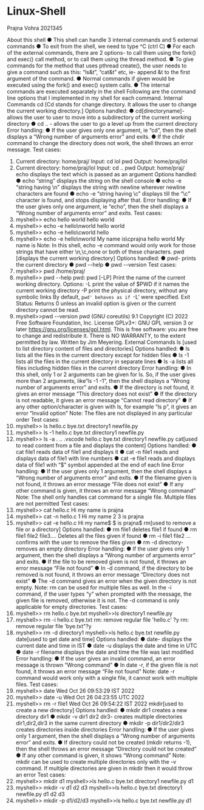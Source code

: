# Linux-Shell

Prajna Vohra
2021345


About this shell
● This shell can handle 3 internal commands and 5 external commands
● To exit from the shell, we need to type ^C (ctrl C)
● For each of the external commands, there are 2 options- to call them using the fork() and
exec() call method, or to call them using the thread method.
● To give commands for the method that uses pthread create(), the user needs to give a
command such as this: “ls&t”, “cat&t” etc, ie- append &t to the first argument of the
command.
● Normal commands if given would be executed using the fork() and exec() system calls.
● The internal commands are executed separately in the shell
Following are the command line options that I implemented in my shell for each command.
Internal Commands
cd [Cd stands for change directory. It allows the user to change the current working directory.]
Options handled:
● cd[directoryname]- allows the user to user to move into a subdirectory of the current
working directory
● cd .. - allows the user to go a level up from the current directory
Error handling:
● If the user gives only one argument, ie “cd”, then the shell displays a “Wrong number of
arguments error” and exits.
● If the chdir command to change the directory does not work, the shell throws an error
message.
Test cases:
1) Current directory: home/praj/
Input: cd lol
pwd
Output: home/praj/lol
2) Current directory: home/praj/lol
Input: cd ..
pwd
Output: home/praj/
echo displays the text which is passed as an argument
Options handled:
● echo “string” displays the string on the shell console
● echo -e “string having \n” displays the string with newline wherever newline characters
are found
● echo -e “string having \c” displays till the “\c" character is found, and stops displaying
after that.
Error handling:
● If the user gives only one argument, ie “echo”, then the shell displays a “Wrong number
of arguments error” and exits.
Test cases:
1) myshell>> echo hello world
hello world
2) myshell>> echo -e hello\nworld
hello
world
3) myshell>> echo -e hello\cworld
hello
4) myshell>> echo -e hello\nworld My name is\cprajna
hello
world My name is
Note: In this shell, echo -e command would only work for those strings that have either
\n,\c,none or both of these characters.
pwd [displays the current working directory]
Options handled:
● pwd- prints the current directory
● pwd --help
● pwd --version
Test cases:
1) myshell>> pwd
/home/praj/
2) myshell>> pwd --help
pwd: pwd [-LP]
Print the name of the current working directory.
Options:
-L print the value of $PWD if it names the current working directory
-P print the physical directory, without any symbolic links
By default, `pwd' behaves as if `-L' were specified.
Exit Status:
Returns 0 unless an invalid option is given or the current directory cannot be
read.
3) myshell>>pwd --version
pwd (GNU coreutils) 9.1
Copyright (C) 2022 Free Software Foundation, Inc.
License GPLv3+: GNU GPL version 3 or later <https://gnu.org/licenses/gpl.html>.
This is free software: you are free to change and redistribute it.
There is NO WARRANTY, to the extent permitted by law.
Written by Jim Meyering.
External Commands
ls [used to list directory content of files and directories]
Options handled:
● ls lists all the files in the current directory except for hidden files
● ls -1 lists all the files in the current directory in separate lines
● ls -a lists all files including hidden files in the current directory
Error handling:
● In this shell, only 1 or 2 arguments can be given for ls. So, if the user gives more than 2
arguments, like“ls -1 -1”, then the shell displays a “Wrong number of arguments error”
and exits.
● If the directory is not found, it gives an error message “This directory does not exist”
● If the directory is not readable, it gives an error message “Cannot read directory”
● If any other option/character is given with ls, for example “ls p”, it gives an error “Invalid
option”
Note: The files are not displayed in any particular order
Test cases:
1) myshell>> ls
hello.c bye.txt directory1 newfile.py
2) myshell>> ls -1
hello.c
bye.txt
directory1
newfile.py
3) myshell>> ls -a
. .. .vscode hello.c bye.txt directory1 newfile.py
cat[used to read content from a file and displays the content]
Options handled:
● cat file1 reads data of file1 and displays it
● cat -n file1 reads and displays data of file1 with line numbers
● cat -e file1 reads and displays data of file1 with “$” symbol appended at the end of each
line
Error handling:
● If the user gives only 1 argument, then the shell displays a “Wrong number of arguments
error” and exits.
● If the filename given is not found, it throws an error message “File does not exist”
● If any other command is given, it throws an error message “Wrong command”
Note: The shell only handles cat command for a single file. Multiple files are not
permitted
Test cases:
1) myshell>> cat hello.c
Hi my name
is prajna
2) myshell>> cat -n hello.c
1 Hi my name
2
3 is prajna
3) myshell>> cat -e hello.c
Hi my name$
$
is prajna$
rm[used to remove a file or a directory]
Options handled:
● rm file1 deletes file1 if found
● rm file1 file2 file3…. Deletes all the files given if found
● rm -i file1 file2 … confirms with the user to remove the files given
● rm -d directory- removes an empty directory
Error handling:
● If the user gives only 1 argument, then the shell displays a “Wrong number of arguments
error” and exits.
● If the file to be removed given is not found, it throws an error message “File not found”
● In -d command, if the directory to be removed is not found, it throws an error message
“Directory does not exist”
● The -d command gives an error when the given directory is not empty.
Note: rm can be used for multiple files as well. In the -i command, if the user types “y”
when prompted with the message, the given file is removed, otherwise it is not. The -d
command is only applicable for empty directories.
Test cases:
1) myshell>> rm hello.c bye.txt
myshell>>ls
directory1 newfile.py
2) myshell>> rm -i hello.c bye.txt
rm: remove regular file 'hello.c' ?y
rm: remove regular file 'bye.txt"?y
3) myshell>> rm -d directory1
myshell>>ls
hello.c bye.txt newfile.py
date[used to get date and time]
Options handled:
● date- displays the current date and time in IST
● date -u displays the date and time in UTC
● date -r filename displays the date and time the file was last modified
Error handling:
● If the user gives an invalid command, an error message is thrown “Wrong command”
● In date -r, if the given file is not found, it throws an error message “File not found”
Note: date -r command would work only with a single file, it cannot work with multiple
files.
Test cases:
4) myshell>> date
Wed Oct 26 09:53:29 IST 2022
5) myshell>> date -u
Wed Oct 26 04:23:55 UTC 2022
6) myshell>> rm -r file1
Wed Oct 26 09:54:22 IST 2022
mkdir[used to create a new directory]
Options handled:
● mkdir dir1 creates a new directory dir1
● mkdir -v dir1 dir2 dir3- creates multiple directories dir1,dir2,dir3 in the same current
directory
● mkdir -p dir1/dir2/dir3 creates directories inside directories
Error handling:
● If the user gives only 1 argument, then the shell displays a “Wrong number of arguments
error” and exits.
● If directory could not be created (mkdir returns -1), then the shell throws an error
message “Directory could not be created”
● If any other command is given, it shows “Wrong command”
Note: mkdir can be used to create multiple directories only with the -v command. If
multiple directories are given in mkdir then it would throw an error
Test cases:
1) myshell>> mkdir d1
myshell>>ls
hello.c bye.txt directory1 newfile.py d1
2) myshell>> mkdir -v d1 d2 d3
myshell>>ls
hello.c bye.txt directory1 newfile.py d1 d2 d3
3) myshell>> mkdir -p d1/d2/d3
myshell>>ls
hello.c bye.txt newfile.py d1
